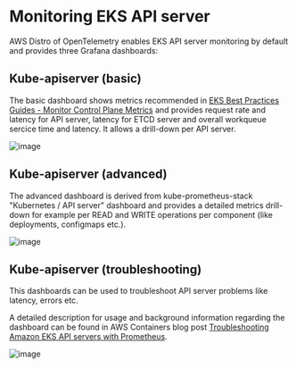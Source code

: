 # Monitoring EKS API server

AWS Distro of OpenTelemetry enables EKS API server monitoring by default and provides three Grafana dashboards:

## Kube-apiserver (basic)

The basic dashboard shows metrics recommended in [EKS Best Practices Guides - Monitor Control Plane Metrics](https://aws.github.io/aws-eks-best-practices/reliability/docs/controlplane/#monitor-control-plane-metrics) and provides request rate and latency for API server, latency for ETCD server and overall workqueue sercice time and latency. It allows a drill-down per API server.

![image](https://github.com/youwalther65/terraform-aws-observability-accelerator/assets/29410195/9dcf2583-6630-4d3c-911d-8ca48ae2d26f)

## Kube-apiserver (advanced)

The advanced dashboard is derived from kube-prometheus-stack "Kubernetes / API server" dashboard and provides a detailed metrics drill-down for example per READ and WRITE operations per  component (like deployments, configmaps etc.).

![image](https://github.com/youwalther65/terraform-aws-observability-accelerator/assets/29410195/e76a6357-461f-416d-8bf0-5b7777848bea)

## Kube-apiserver (troubleshooting)

This dashboards can be used to troubleshoot API server problems like latency, errors etc.

A detailed description for usage and background information regarding the dashboard can be found in AWS Containers blog post [Troubleshooting Amazon EKS API servers with Prometheus](https://aws.amazon.com/blogs/containers/troubleshooting-amazon-eks-api-servers-with-prometheus/).

![image](https://github.com/youwalther65/terraform-aws-observability-accelerator/assets/29410195/921d3453-dcda-4d8a-8223-7c02f1f08ee2)
